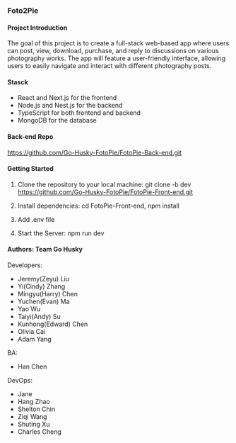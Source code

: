 ### Foto2Pie

#### Project Introduction

The goal of this project is to create a full-stack web-based app where users can post, view, download, purchase, and reply to discussions on various photography works. The app will feature a user-friendly interface, allowing users to easily navigate and interact with different photography posts.

#### Stasck

- React and Next.js for the frontend
- Node.js and Nest.js for the backend
- TypeScript for both frontend and backend
- MongoDB for the database

#### Back-end Repo

https://github.com/Go-Husky-FotoPie/FotoPie-Back-end.git

#### Getting Started

1. Clone the repository to your local machine:
   git clone -b dev https://github.com/Go-Husky-FotoPie/FotoPie-Front-end.git

2. Install dependencies:
   cd FotoPie-Front-end,
   npm install

3. Add .env file

4. Start the Server:
   npm run dev

#### Authors: Team Go Husky

Developers:

- Jeremy(Zeyu) Liu
- Yi(Cindy) Zhang
- Mingyu(Harry) Chen
- Yuchen(Evan) Ma
- Yao Wu
- Taiyi(Andy) Su
- Kunhong(Edward) Chen
- Olivia Cai
- Adam Yang

BA:

- Han Chen

DevOps:

- Jane
- Hang Zhao
- Shelton Chin
- Ziqi Wang
- Shuting Xu
- Charles Cheng
